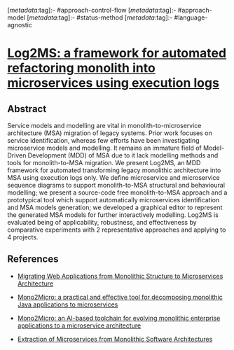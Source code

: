 <!-- deno-fmt-ignore-start -->

[_metadata_:tag]:- #approach-control-flow
[_metadata_:tag]:- #approach-model
[_metadata_:tag]:- #status-method
[_metadata_:tag]:- #language-agnostic

<!-- deno-fmt-ignore-end -->

# [Log2MS: a framework for automated refactoring monolith into microservices using execution logs](https://doi.org/10.1109/ICWS55610.2022.00065)

## Abstract

Service models and modelling are vital in monolith-to-microservice architecture
(MSA) migration of legacy systems. Prior work focuses on service identification,
whereas few efforts have been investigating microservice models and modelling.
It remains an immature field of Model-Driven Development (MDD) of MSA due to it
lack modelling methods and tools for monolith-to-MSA migration. We present
Log2MS, an MDD framework for automated transforming legacy monolithic
architecture into MSA using execution logs only. We define microservice and
microservice sequence diagrams to support monolith-to-MSA structural and
behavioural modelling; we present a source-code free monolith-to-MSA approach
and a prototypical tool which support automatically microservices identification
and MSA models generation; we developed a graphical editor to represent the
generated MSA models for further interactively modelling. Log2MS is evaluated
being of applicability, robustness, and effectiveness by comparative experiments
with 2 representative approaches and applying to 4 projects.

## References

- [Migrating Web Applications from Monolithic Structure to Microservices Architecture](./migrating-web-applications-from-monolithic-structure-to-microservices-architecture.md)

- [Mono2Micro: a practical and effective tool for decomposing monolithic Java applications to microservices](./mono2micro-a-practical-and-effective-tool-for-decomposing-monolithic-java-applications-to-microservices.md)

- [Mono2Micro: an AI-based toolchain for evolving monolithic enterprise applications to a microservice architecture](./mono2micro-an-ai-based-toolchain-for-evolving-monolithic-enterprise-applications-to-a-microservice-architecture.md)

- [Extraction of Microservices from Monolithic Software Architectures](./extraction-of-microservices-from-monolithic-software-architectures.md)

